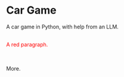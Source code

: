 # Car Game
A car game in Python, with help from an LLM.<br>
<br>
<p style="color:red;">A red paragraph.</p>
<br>
<br>
More. 
